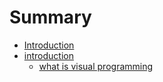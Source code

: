 # Summary

* [Introduction](README.md)
* [introduction](01_Introduction)
   * [what is visual programming](testing-2/whatisvisual_programming_md)

